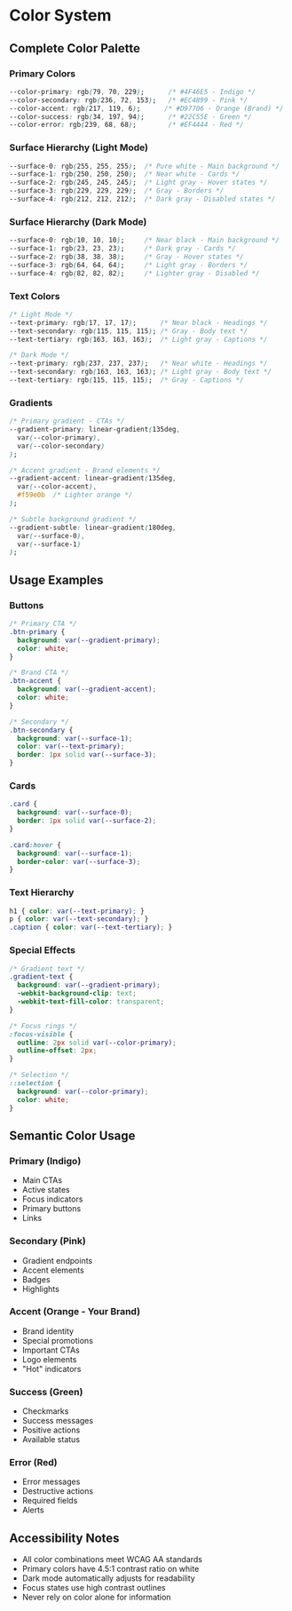 # Color System

## Complete Color Palette

### Primary Colors

```css
--color-primary: rgb(79, 70, 229);      /* #4F46E5 - Indigo */
--color-secondary: rgb(236, 72, 153);   /* #EC4899 - Pink */
--color-accent: rgb(217, 119, 6);      /* #D97706 - Orange (Brand) */
--color-success: rgb(34, 197, 94);      /* #22C55E - Green */
--color-error: rgb(239, 68, 68);        /* #EF4444 - Red */
```

### Surface Hierarchy (Light Mode)

```css
--surface-0: rgb(255, 255, 255);  /* Pure white - Main background */
--surface-1: rgb(250, 250, 250);  /* Near white - Cards */
--surface-2: rgb(245, 245, 245);  /* Light gray - Hover states */
--surface-3: rgb(229, 229, 229);  /* Gray - Borders */
--surface-4: rgb(212, 212, 212);  /* Dark gray - Disabled states */
```

### Surface Hierarchy (Dark Mode)

```css
--surface-0: rgb(10, 10, 10);     /* Near black - Main background */
--surface-1: rgb(23, 23, 23);     /* Dark gray - Cards */
--surface-2: rgb(38, 38, 38);     /* Gray - Hover states */
--surface-3: rgb(64, 64, 64);     /* Light gray - Borders */
--surface-4: rgb(82, 82, 82);     /* Lighter gray - Disabled */
```

### Text Colors

```css
/* Light Mode */
--text-primary: rgb(17, 17, 17);      /* Near black - Headings */
--text-secondary: rgb(115, 115, 115); /* Gray - Body text */
--text-tertiary: rgb(163, 163, 163);  /* Light gray - Captions */

/* Dark Mode */
--text-primary: rgb(237, 237, 237);   /* Near white - Headings */
--text-secondary: rgb(163, 163, 163); /* Light gray - Body text */
--text-tertiary: rgb(115, 115, 115);  /* Gray - Captions */
```

### Gradients

```css
/* Primary gradient - CTAs */
--gradient-primary: linear-gradient(135deg, 
  var(--color-primary), 
  var(--color-secondary)
);

/* Accent gradient - Brand elements */
--gradient-accent: linear-gradient(135deg, 
  var(--color-accent), 
  #f59e0b  /* Lighter orange */
);

/* Subtle background gradient */
--gradient-subtle: linear-gradient(180deg,
  var(--surface-0),
  var(--surface-1)
);
```

## Usage Examples

### Buttons
```css
/* Primary CTA */
.btn-primary {
  background: var(--gradient-primary);
  color: white;
}

/* Brand CTA */
.btn-accent {
  background: var(--gradient-accent);
  color: white;
}

/* Secondary */
.btn-secondary {
  background: var(--surface-1);
  color: var(--text-primary);
  border: 1px solid var(--surface-3);
}
```

### Cards
```css
.card {
  background: var(--surface-0);
  border: 1px solid var(--surface-2);
}

.card:hover {
  background: var(--surface-1);
  border-color: var(--surface-3);
}
```

### Text Hierarchy
```css
h1 { color: var(--text-primary); }
p { color: var(--text-secondary); }
.caption { color: var(--text-tertiary); }
```

### Special Effects
```css
/* Gradient text */
.gradient-text {
  background: var(--gradient-primary);
  -webkit-background-clip: text;
  -webkit-text-fill-color: transparent;
}

/* Focus rings */
:focus-visible {
  outline: 2px solid var(--color-primary);
  outline-offset: 2px;
}

/* Selection */
::selection {
  background: var(--color-primary);
  color: white;
}
```

## Semantic Color Usage

### Primary (Indigo)
- Main CTAs
- Active states
- Focus indicators
- Primary buttons
- Links

### Secondary (Pink)
- Gradient endpoints
- Accent elements
- Badges
- Highlights

### Accent (Orange - Your Brand)
- Brand identity
- Special promotions
- Important CTAs
- Logo elements
- "Hot" indicators

### Success (Green)
- Checkmarks
- Success messages
- Positive actions
- Available status

### Error (Red)
- Error messages
- Destructive actions
- Required fields
- Alerts

## Accessibility Notes

- All color combinations meet WCAG AA standards
- Primary colors have 4.5:1 contrast ratio on white
- Dark mode automatically adjusts for readability
- Focus states use high contrast outlines
- Never rely on color alone for information